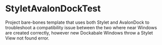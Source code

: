 # StyletAvalonDockTest

Project bare-bones template that uses both Stylet and AvalonDock to troubleshoot a compatibility issue between the two where near Windows are created correctly, however new Dockabale Windows throw a Stylet View not found error.
